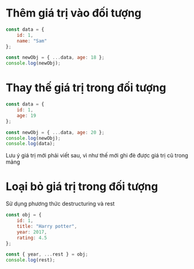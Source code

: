 # Thêm giá trị vào đối tượng

```js
const data = {
    id: 1,
    name: "Sam"
};

const newObj = { ...data, age: 18 };
console.log(newObj);
```

# Thay thế giá trị trong đối tượng

```js
const data = {
    id: 1,
    age: 19
};

const newObj = { ...data, age: 20 };
console.log(newObj);
console.log(data);
```

Lưu ý giá trị mới phải viết sau, vì như thế mới ghi đè được giá trị cũ trong mảng

# Loại bỏ giá trị trong đối tượng

Sử dụng phương thức destructuring và rest

```js
const obj = {
    id: 1,
    title: "Harry potter",
    year: 2017,
    rating: 4.5
};

const { year, ...rest } = obj;
console.log(rest);
```
